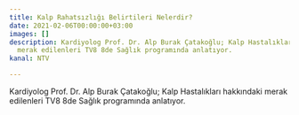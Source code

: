 ```yaml
---
title: Kalp Rahatsızlığı Belirtileri Nelerdir?
date: 2021-02-06T00:00:00+03:00
images: []
description: Kardiyolog Prof. Dr. Alp Burak Çatakoğlu; Kalp Hastalıkları hakkındaki
  merak edilenleri TV8 8de Sağlık programında anlatıyor.
kanal: NTV

---
```

Kardiyolog Prof. Dr. Alp Burak Çatakoğlu; Kalp Hastalıkları hakkındaki merak edilenleri TV8 8de Sağlık programında anlatıyor.
